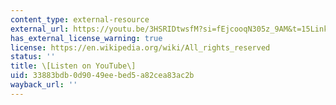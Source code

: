 ```yaml
---
content_type: external-resource
external_url: https://youtu.be/3HSRIDtwsfM?si=fEjcooqN305z_9AM&t=15Links
has_external_license_warning: true
license: https://en.wikipedia.org/wiki/All_rights_reserved
status: ''
title: \[Listen on YouTube\]
uid: 33883bdb-0d90-49ee-bed5-a82cea83ac2b
wayback_url: ''
---
```

